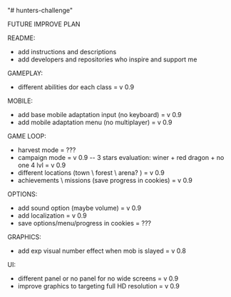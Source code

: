 "# hunters-challenge" 

FUTURE IMPROVE PLAN

README: 
- add instructions and descriptions
- add developers and repositories who inspire and support me

GAMEPLAY: 
- different abilities dor each class = v 0.9

MOBILE:
- add base mobile adaptation input (no keyboard) = v 0.9
- add mobile adaptation menu (no multiplayer) = v 0.9

GAME LOOP:
- harvest mode = ???
- campaign mode = v 0.9
-- 3 stars evaluation: winer + red dragon + no one 4 lvl = v 0.9
- different locations (town \ forest \ arena? ) = v 0.9
- achievements \ missions (save progress in cookies) = v 0.9

OPTIONS:
- add sound option (maybe volume) = v 0.9
- add localization = v 0.9
- save options/menu/progress in cookies = ???

GRAPHICS:
- add exp visual number effect when mob is slayed = v 0.8

UI:
- different panel or no panel for no wide screens = v 0.9
- improve graphics to targeting full HD resolution = v 0.9